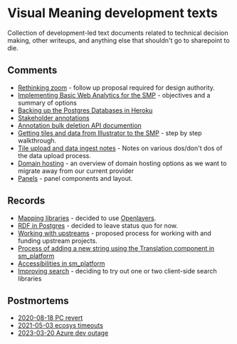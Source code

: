 # Visual Meaning development texts

Collection of development-led text documents related to technical decision making, other writeups, and anything else that shouldn't go to sharepoint to die.


## Comments

* [Rethinking zoom](comments/rethinking_zoom.md) - follow up proposal required for design authority.
* [Implementing Basic Web Analytics for the SMP](comments/analytics_summary.md) - objectives and a summary of options
* [Backing up the Postgres Databases in Heroku](comments/heroku_pgs_backups.md)
* [Stakeholder annotations](comments/stakeholder_annotations.md)
* [Annotation bulk deletion API documention](comments/bulk_delete_annotations.md)
* [Getting tiles and data from Illustrator to the SMP](comments/from_illustrator_to_SMP.md) - step by step walkthrough.
* [Tile upload and data ingest notes](comments/data_ingest_gotchas.md) - Notes on various dos/don't dos of the data upload process.
* [Domain hosting](comments/domain_hosting.md) - an overview of domain hosting options as we want to migrate away from our current provider
* [Panels](comments/panels.md) - panel components and layout.


## Records

* [Mapping libraries](records/mapping_libraries.md) - decided to use [Openlayers](https://openlayers.org/).
* [RDF in Postgres](records/postgres_rdf_json_querying.md) - decided to leave status quo for now.
* [Working with upstreams](records/working_with_upstreams.md) - proposed process for working with and funding upstream projects.
* [Process of adding a new string using the Translation component in sm_platform](records/SMP_adding_translation.md)
* [Accessibilities in sm_platform](records/accessibilities.md)
* [Improving search](records/improving_search.md) - deciding to try out one or two client-side search libraries


## Postmortems

* [2020-08-18 PC revert](postmortems/2020-08-18_pc_revert.md)
* [2021-05-03 ecosys timeouts](postmortems/2021-05-03_ecosys_timeouts.md)
* [2023-03-20 Azure dev outage](postmortems/2023-03-20_azure_dev_outage.md)
